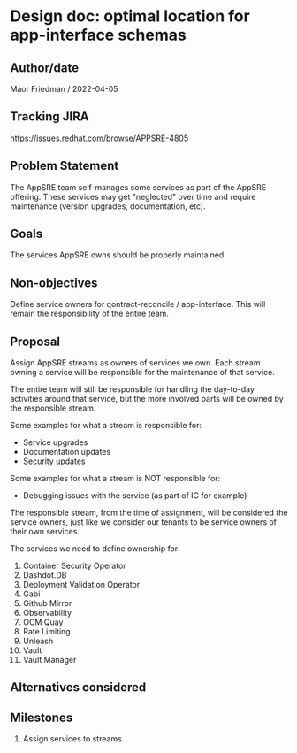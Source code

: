 # Design doc: optimal location for app-interface schemas

## Author/date

Maor Friedman / 2022-04-05

## Tracking JIRA

https://issues.redhat.com/browse/APPSRE-4805

## Problem Statement

The AppSRE team self-manages some services as part of the AppSRE offering. These services may get "neglected" over time and require maintenance (version upgrades, documentation, etc).

## Goals

The services AppSRE owns should be properly maintained.

## Non-objectives

Define service owners for qontract-reconcile / app-interface. This will remain the responsibility of the entire team.

## Proposal

Assign AppSRE streams as owners of services we own. Each stream owning a service will be responsible for the maintenance of that service.

The entire team will still be responsible for handling the day-to-day activities around that service, but the more involved parts will be owned by the responsible stream.

Some examples for what a stream is responsible for:
- Service upgrades
- Documentation updates
- Security updates

Some examples for what a stream is NOT responsible for:
- Debugging issues with the service (as part of IC for example)

The responsible stream, from the time of assignment, will be considered the service owners, just like we consider our tenants to be service owners of their own services.

The services we need to define ownership for:
1. Container Security Operator
1. Dashdot.DB
1. Deployment Validation Operator
1. Gabi
1. Github Mirror
1. Observability
1. OCM Quay
1. Rate Limiting
1. Unleash
1. Vault
1. Vault Manager

## Alternatives considered

## Milestones

1. Assign services to streams.
